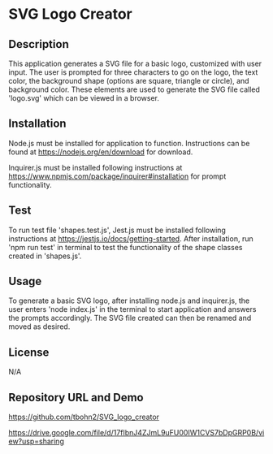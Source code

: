 # SVG Logo Creator

## Description

This application generates a SVG file for a basic logo, customized with user input. The user is prompted for three characters to go on the logo, the text color, the background shape (options are square, triangle or circle), and background color. These elements are used to generate the SVG file called 'logo.svg' which can be viewed in a browser.

## Installation

Node.js must be installed for application to function. Instructions can be found at https://nodejs.org/en/download for download.

Inquirer.js must be installed following instructions at https://www.npmjs.com/package/inquirer#installation for prompt functionality.

## Test

To run test file 'shapes.test.js', Jest.js must be installed following instructions at https://jestjs.io/docs/getting-started. After installation, run 'npm run test' in terminal to test the functionality of the shape classes created in 'shapes.js'.

## Usage

To generate a basic SVG logo, after installing node.js and inquirer.js, the user enters 'node index.js' in the terminal to start application and answers the prompts accordingly. The SVG file created can then be renamed and moved as desired.

## License
  
N/A

## Repository URL and Demo

https://github.com/tbohn2/SVG_logo_creator

https://drive.google.com/file/d/17fIbnJ4ZJmL9uFU00IW1CVS7bDpGRP0B/view?usp=sharing